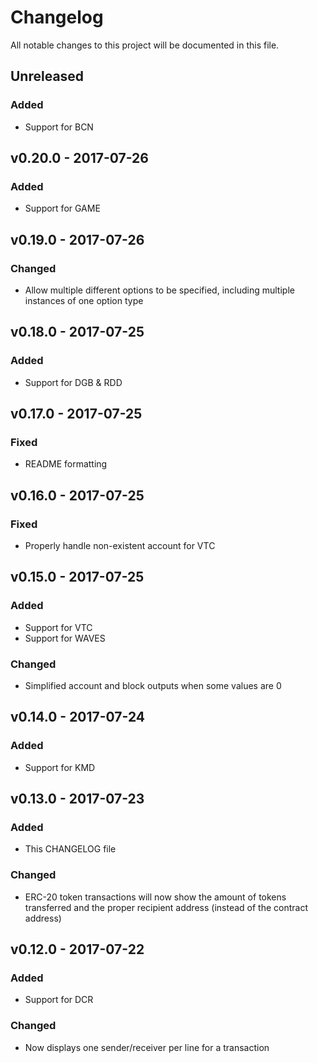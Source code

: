 # Changelog
All notable changes to this project will be documented in this file.

## Unreleased
### Added
- Support for BCN

## v0.20.0 - 2017-07-26
### Added
- Support for GAME

## v0.19.0 - 2017-07-26
### Changed
 - Allow multiple different options to be specified, including multiple instances of one option type

## v0.18.0 - 2017-07-25
### Added
- Support for DGB & RDD

## v0.17.0 - 2017-07-25
### Fixed
- README formatting

## v0.16.0 - 2017-07-25
### Fixed
- Properly handle non-existent account for VTC

## v0.15.0 - 2017-07-25
### Added
- Support for VTC
- Support for WAVES

### Changed
- Simplified account and block outputs when some values are 0

## v0.14.0 - 2017-07-24
### Added
- Support for KMD

## v0.13.0 - 2017-07-23
### Added
- This CHANGELOG file

### Changed
- ERC-20 token transactions will now show the amount of tokens transferred and the proper recipient address (instead of the contract address)

## v0.12.0 - 2017-07-22
### Added
- Support for DCR

### Changed
- Now displays one sender/receiver per line for a transaction